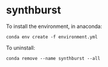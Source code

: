 # synthburst

To install the environment, in anaconda:

`conda env create -f environment.yml`

To uninstall:

`conda remove --name synthburst --all`